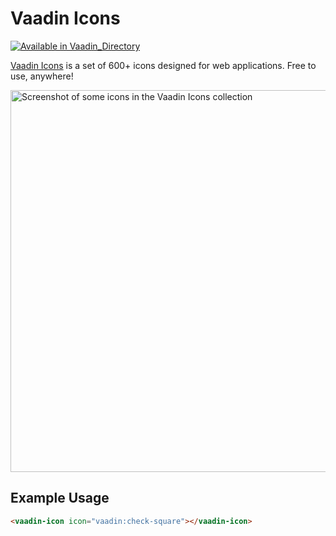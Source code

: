 
# Vaadin Icons

[![Available in Vaadin_Directory](https://img.shields.io/vaadin-directory/v/vaadinvaadin-icons.svg)](https://vaadin.com/directory/component/vaadinvaadin-icons)

[Vaadin Icons](https://vaadin.com/icons) is a set of 600+ icons designed for web applications. Free to use, anywhere!

[<img src="https://raw.github.com/vaadin/vaadin-icons/master/screenshot.png" width="611" alt="Screenshot of some icons in the Vaadin Icons collection" />](https://vaadin.com/icons)


## Example Usage
```html
<vaadin-icon icon="vaadin:check-square"></vaadin-icon>
```

